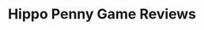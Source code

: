 ---
title: Hippo Penny Game Reviews
layout: scoredetail
permalink: /meta-score/kunitsu-gami-path-of-the-goddess
header:
  teaser: /assets/images/kunitsu-gami-path-of-the-goddess.jpg
  video:
    id: K5XbJeVGnVQ
    provider: youtube
---